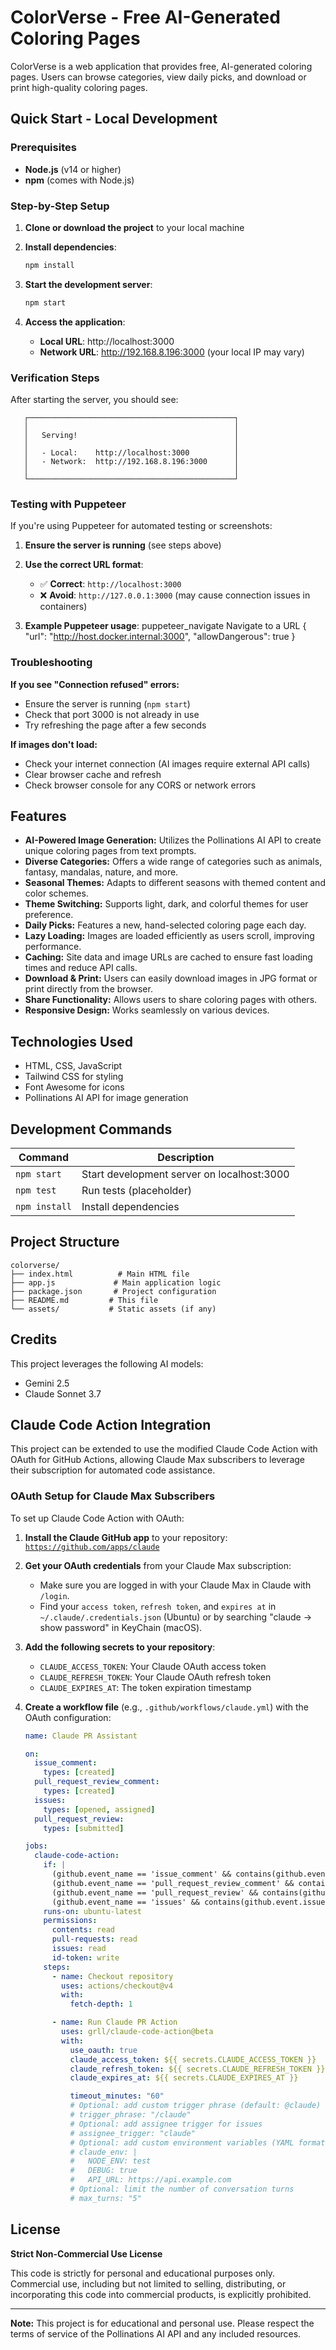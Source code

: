 # ColorVerse - Free AI-Generated Coloring Pages

ColorVerse is a web application that provides free, AI-generated coloring pages. Users can browse categories, view daily picks, and download or print high-quality coloring pages.

## Quick Start - Local Development

### Prerequisites
- **Node.js** (v14 or higher)
- **npm** (comes with Node.js)

### Step-by-Step Setup

1. **Clone or download the project** to your local machine

2. **Install dependencies**:
   ```bash
   npm install
   ```

3. **Start the development server**:
   ```bash
   npm start
   ```

4. **Access the application**:
   - **Local URL**: http://localhost:3000
   - **Network URL**: http://192.168.8.196:3000 (your local IP may vary)

### Verification Steps

After starting the server, you should see:
```
   ┌──────────────────────────────────────────────┐
   │                                              │
   │   Serving!                                   │
   │                                              │
   │   - Local:    http://localhost:3000          │
   │   - Network:  http://192.168.8.196:3000      │
   │                                              │
   └──────────────────────────────────────────────┘
```

### Testing with Puppeteer

If you're using Puppeteer for automated testing or screenshots:

1. **Ensure the server is running** (see steps above)

2. **Use the correct URL format**:
   - ✅ **Correct**: `http://localhost:3000`
   - ❌ **Avoid**: `http://127.0.0.1:3000` (may cause connection issues in containers)

3. **Example Puppeteer usage**:
puppeteer_navigate
Navigate to a URL
{
  "url": "http://host.docker.internal:3000",
  "allowDangerous": true
}

### Troubleshooting

**If you see "Connection refused" errors:**
- Ensure the server is running (`npm start`)
- Check that port 3000 is not already in use
- Try refreshing the page after a few seconds

**If images don't load:**
- Check your internet connection (AI images require external API calls)
- Clear browser cache and refresh
- Check browser console for any CORS or network errors

## Features

- **AI-Powered Image Generation:** Utilizes the Pollinations AI API to create unique coloring pages from text prompts.
- **Diverse Categories:** Offers a wide range of categories such as animals, fantasy, mandalas, nature, and more.
- **Seasonal Themes:** Adapts to different seasons with themed content and color schemes.
- **Theme Switching:**  Supports light, dark, and colorful themes for user preference.
- **Daily Picks:** Features a new, hand-selected coloring page each day.
- **Lazy Loading:** Images are loaded efficiently as users scroll, improving performance.
- **Caching:** Site data and image URLs are cached to ensure fast loading times and reduce API calls.
- **Download & Print:** Users can easily download images in JPG format or print directly from the browser.
- **Share Functionality:** Allows users to share coloring pages with others.
- **Responsive Design:**  Works seamlessly on various devices.

## Technologies Used

- HTML, CSS, JavaScript
- Tailwind CSS for styling
- Font Awesome for icons
- Pollinations AI API for image generation

## Development Commands

| Command | Description |
|---------|-------------|
| `npm start` | Start development server on localhost:3000 |
| `npm test` | Run tests (placeholder) |
| `npm install` | Install dependencies |

## Project Structure

```
colorverse/
├── index.html          # Main HTML file
├── app.js             # Main application logic
├── package.json       # Project configuration
├── README.md         # This file
└── assets/           # Static assets (if any)
```

## Credits

This project leverages the following AI models:

- Gemini 2.5
- Claude Sonnet 3.7

## Claude Code Action Integration

This project can be extended to use the modified Claude Code Action with OAuth for GitHub Actions, allowing Claude Max subscribers to leverage their subscription for automated code assistance.

### OAuth Setup for Claude Max Subscribers

To set up Claude Code Action with OAuth:

1.  **Install the Claude GitHub app** to your repository: [`https://github.com/apps/claude`](https://github.com/apps/claude)
2.  **Get your OAuth credentials** from your Claude Max subscription:
    *   Make sure you are logged in with your Claude Max in Claude with `/login`.
    *   Find your `access token`, `refresh token`, and `expires at` in `~/.claude/.credentials.json` (Ubuntu) or by searching "claude -> show password" in KeyChain (macOS).
3.  **Add the following secrets to your repository**:
    *   `CLAUDE_ACCESS_TOKEN`: Your Claude OAuth access token
    *   `CLAUDE_REFRESH_TOKEN`: Your Claude OAuth refresh token
    *   `CLAUDE_EXPIRES_AT`: The token expiration timestamp
4.  **Create a workflow file** (e.g., `.github/workflows/claude.yml`) with the OAuth configuration:

    ```yaml
    name: Claude PR Assistant

    on:
      issue_comment:
        types: [created]
      pull_request_review_comment:
        types: [created]
      issues:
        types: [opened, assigned]
      pull_request_review:
        types: [submitted]

    jobs:
      claude-code-action:
        if: |
          (github.event_name == 'issue_comment' && contains(github.event.comment.body, '@claude')) ||
          (github.event_name == 'pull_request_review_comment' && contains(github.event.comment.body, '@claude')) ||
          (github.event_name == 'pull_request_review' && contains(github.event.review.body, '@claude')) ||
          (github.event_name == 'issues' && contains(github.event.issue.body, '@claude'))
        runs-on: ubuntu-latest
        permissions:
          contents: read
          pull-requests: read
          issues: read
          id-token: write
        steps:
          - name: Checkout repository
            uses: actions/checkout@v4
            with:
              fetch-depth: 1

          - name: Run Claude PR Action
            uses: grll/claude-code-action@beta
            with:
              use_oauth: true
              claude_access_token: ${{ secrets.CLAUDE_ACCESS_TOKEN }}
              claude_refresh_token: ${{ secrets.CLAUDE_REFRESH_TOKEN }}
              claude_expires_at: ${{ secrets.CLAUDE_EXPIRES_AT }}

              timeout_minutes: "60"
              # Optional: add custom trigger phrase (default: @claude)
              # trigger_phrase: "/claude"
              # Optional: add assignee trigger for issues
              # assignee_trigger: "claude"
              # Optional: add custom environment variables (YAML format)
              # claude_env: |
              #   NODE_ENV: test
              #   DEBUG: true
              #   API_URL: https://api.example.com
              # Optional: limit the number of conversation turns
              # max_turns: "5"
    ```

## License

**Strict Non-Commercial Use License**

This code is strictly for personal and educational purposes only. Commercial use, including but not limited to selling, distributing, or incorporating this code into commercial products, is explicitly prohibited.

---

**Note:** This project is for educational and personal use. Please respect the terms of service of the Pollinations AI API and any included resources.